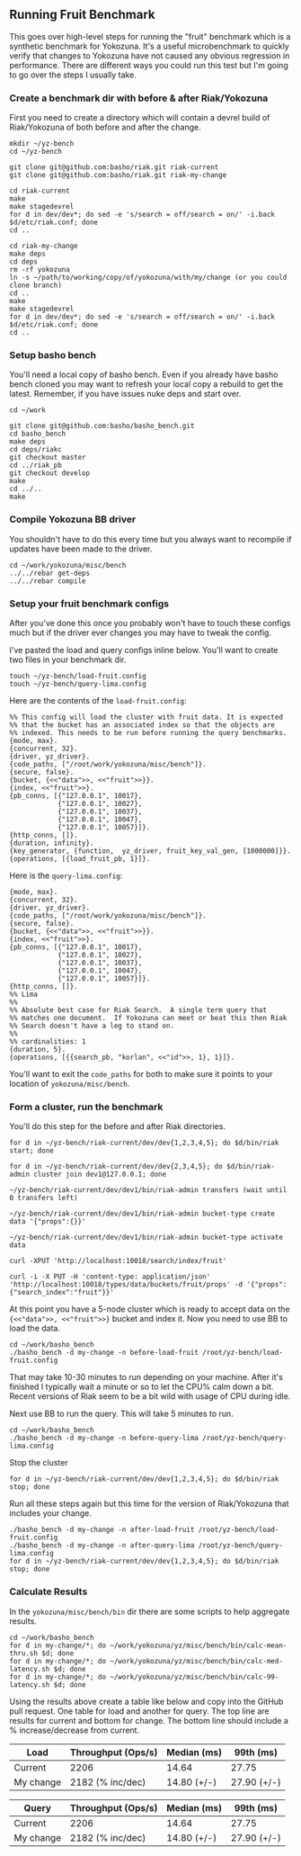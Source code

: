 Running Fruit Benchmark
-----------------------

This goes over high-level steps for running the "fruit" benchmark
which is a synthetic benchmark for Yokozuna. It's a useful
microbenchmark to quickly verify that changes to Yokozuna have not
caused any obvious regression in performance. There are different ways
you could run this test but I'm going to go over the steps I usually
take.

### Create a benchmark dir with before & after Riak/Yokozuna ###

First you need to create a directory which will contain a devrel build
of Riak/Yokozuna of both before and after the change.

```
mkdir ~/yz-bench
cd ~/yz-bench

git clone git@github.com:basho/riak.git riak-current
git clone git@github.com:basho/riak.git riak-my-change

cd riak-current
make
make stagedevrel
for d in dev/dev*; do sed -e 's/search = off/search = on/' -i.back $d/etc/riak.conf; done
cd ..

cd riak-my-change
make deps
cd deps
rm -rf yokozuna
ln -s ~/path/to/working/copy/of/yokozuna/with/my/change (or you could clone branch)
cd ..
make
make stagedevrel
for d in dev/dev*; do sed -e 's/search = off/search = on/' -i.back $d/etc/riak.conf; done
cd ..
```

### Setup basho bench ###

You'll need a local copy of basho bench. Even if you already have
basho bench cloned you may want to refresh your local copy a rebuild
to get the latest.  Remember, if you have issues nuke deps and start
over.

```
cd ~/work

git clone git@github.com:basho/basho_bench.git
cd basho_bench
make deps
cd deps/riakc
git checkout master
cd ../riak_pb
git checkout develop
make
cd ../..
make
```

### Compile Yokozuna BB driver ###

You shouldn't have to do this every time but you always want to
recompile if updates have been made to the driver.

```
cd ~/work/yokozuna/misc/bench
../../rebar get-deps
../../rebar compile
```

### Setup your fruit benchmark configs ###

After you've done this once you probably won't have to touch these
configs much but if the driver ever changes you may have to tweak the
config.

I've pasted the load and query configs inline below. You'll want to
create two files in your benchmark dir.

```
touch ~/yz-bench/load-fruit.config
touch ~/yz-bench/query-lima.config
```

Here are the contents of the `load-fruit.config`:

```
%% This config will load the cluster with fruit data. It is expected
%% that the bucket has an associated index so that the objects are
%% indexed. This needs to be run before running the query benchmarks.
{mode, max}.
{concurrent, 32}.
{driver, yz_driver}.
{code_paths, ["/root/work/yokozuna/misc/bench"]}.
{secure, false}.
{bucket, {<<"data">>, <<"fruit">>}}.
{index, <<"fruit">>}.
{pb_conns, [{"127.0.0.1", 10017},
            {"127.0.0.1", 10027},
            {"127.0.0.1", 10037},
            {"127.0.0.1", 10047},
            {"127.0.0.1", 10057}]}.
{http_conns, []}.
{duration, infinity}.
{key_generator, {function,  yz_driver, fruit_key_val_gen, [1000000]}}.
{operations, [{load_fruit_pb, 1}]}.
```

Here is the `query-lima.config`:

```
{mode, max}.
{concurrent, 32}.
{driver, yz_driver}.
{code_paths, ["/root/work/yokozuna/misc/bench"]}.
{secure, false}.
{bucket, {<<"data">>, <<"fruit">>}}.
{index, <<"fruit">>}.
{pb_conns, [{"127.0.0.1", 10017},
            {"127.0.0.1", 10027},
            {"127.0.0.1", 10037},
            {"127.0.0.1", 10047},
            {"127.0.0.1", 10057}]}.
{http_conns, []}.
%% Lima
%%
%% Absolute best case for Riak Search.  A single term query that
%% matches one document.  If Yokozuna can meet or beat this then Riak
%% Search doesn't have a leg to stand on.
%%
%% cardinalities: 1
{duration, 5}.
{operations, [{{search_pb, "korlan", <<"id">>, 1}, 1}]}.
```

You'll want to exit the `code_paths` for both to make sure it points
to your location of `yokozuna/misc/bench`.


### Form a cluster, run the benchmark ###

You'll do this step for the before and after Riak directories.

```
for d in ~/yz-bench/riak-current/dev/dev{1,2,3,4,5}; do $d/bin/riak start; done

for d in ~/yz-bench/riak-current/dev/dev{2,3,4,5}; do $d/bin/riak-admin cluster join dev1@127.0.0.1; done

~/yz-bench/riak-current/dev/dev1/bin/riak-admin transfers (wait until 0 transfers left)

~/yz-bench/riak-current/dev/dev1/bin/riak-admin bucket-type create data '{"props":{}}'

~/yz-bench/riak-current/dev/dev1/bin/riak-admin bucket-type activate data

curl -XPUT 'http://localhost:10018/search/index/fruit'

curl -i -X PUT -H 'content-type: application/json' 'http://localhost:10018/types/data/buckets/fruit/props' -d '{"props":{"search_index":"fruit"}}'
```

At this point you have a 5-node cluster which is ready to accept data
on the `{<<"data">>, <<"fruit">>}` bucket and index it. Now you need
to use BB to load the data.

```
cd ~/work/basho_bench
./basho_bench -d my-change -n before-load-fruit /root/yz-bench/load-fruit.config
```

That may take 10-30 minutes to run depending on your machine. After
it's finished I typically wait a minute or so to let the CPU% calm
down a bit. Recent versions of Riak seem to be a bit wild with usage
of CPU during idle.

Next use BB to run the query. This will take 5 minutes to run.

```
cd ~/work/basho_bench
./basho_bench -d my-change -n before-query-lima /root/yz-bench/query-lima.config
```

Stop the cluster

```
for d in ~/yz-bench/riak-current/dev/dev{1,2,3,4,5}; do $d/bin/riak stop; done
```

Run all these steps again but this time for the version of
Riak/Yokozuna that includes your change.

```
./basho_bench -d my-change -n after-load-fruit /root/yz-bench/load-fruit.config
./basho_bench -d my-change -n after-query-lima /root/yz-bench/query-lima.config
for d in ~/yz-bench/riak-current/dev/dev{1,2,3,4,5}; do $d/bin/riak stop; done
```

### Calculate Results ###

In the `yokozuna/misc/bench/bin` dir there are some scripts to help
aggregate results.

```
cd ~/work/basho_bench
for d in my-change/*; do ~/work/yokozuna/yz/misc/bench/bin/calc-mean-thru.sh $d; done
for d in my-change/*; do ~/work/yokozuna/yz/misc/bench/bin/calc-med-latency.sh $d; done
for d in my-change/*; do ~/work/yokozuna/yz/misc/bench/bin/calc-99-latency.sh $d; done
```

Using the results above create a table like below and copy into the
GitHub pull request. One table for load and another for query. The top
line are results for current and bottom for change. The bottom line
should include a % increase/decrease from current.


| Load     | Throughput (Ops/s) | Median (ms)     | 99th (ms)       |
|----------|--------------------|-----------------|-----------------|
|Current   | 2206               | 14.64           | 27.75           |
|My change | 2182 (% inc/dec)   | 14.80 (+/-)     | 27.90 (+/-)     |

| Query    | Throughput (Ops/s) | Median (ms)     | 99th (ms)       |
|----------|--------------------|-----------------|-----------------|
|Current   | 2206               | 14.64           | 27.75           |
|My change | 2182 (% inc/dec)   | 14.80 (+/-)     | 27.90 (+/-)     |

